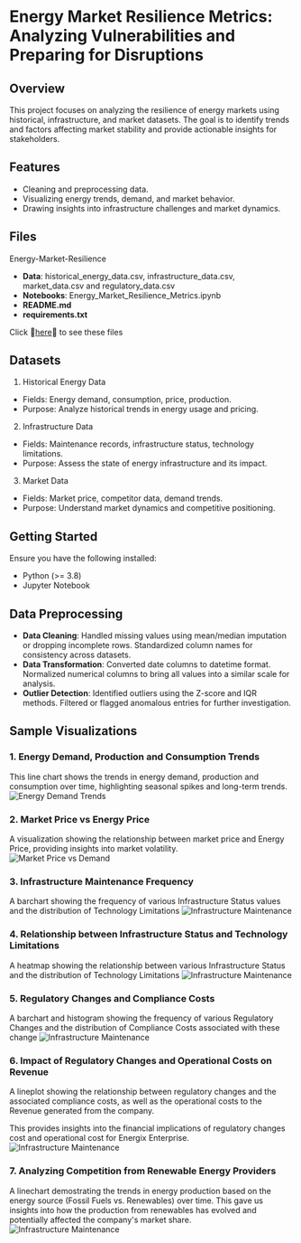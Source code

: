 # Energy Market Resilience Metrics: Analyzing Vulnerabilities and Preparing for Disruptions
## Overview
This project focuses on analyzing the resilience of energy markets using historical, infrastructure, and market datasets. The goal is to identify trends and factors affecting market stability and provide actionable insights for stakeholders.

## Features
- Cleaning and preprocessing data.
- Visualizing energy trends, demand, and market behavior.
- Drawing insights into infrastructure challenges and market dynamics.

## Files
Energy-Market-Resilience
- **Data**: historical_energy_data.csv, infrastructure_data.csv, market_data.csv and regulatory_data.csv
- **Notebooks**: Energy_Market_Resilience_Metrics.ipynb
- **README.md**
- **requirements.txt**

Click 🧨[here](https://drive.google.com/drive/folders/1yMs4UH3Kumu37IvgNrSh22oNssTzGIft?usp=sharing)🧨 to see these files

## Datasets
1. Historical Energy Data
  - Fields: Energy demand, consumption, price, production.
  - Purpose: Analyze historical trends in energy usage and pricing.
2. Infrastructure Data
  - Fields: Maintenance records, infrastructure status, technology limitations.
  - Purpose: Assess the state of energy infrastructure and its impact.
3. Market Data
  - Fields: Market price, competitor data, demand trends.
  - Purpose: Understand market dynamics and competitive positioning.

## Getting Started
Ensure you have the following installed:
- Python (>= 3.8)
- Jupyter Notebook

##  Data Preprocessing
- **Data Cleaning**:
Handled missing values using mean/median imputation or dropping incomplete rows.
Standardized column names for consistency across datasets.
- **Data Transformation**:
Converted date columns to datetime format.
Normalized numerical columns to bring all values into a similar scale for analysis.
- **Outlier Detection**:
Identified outliers using the Z-score and IQR methods.
Filtered or flagged anomalous entries for further investigation.

## Sample Visualizations
### 1. Energy Demand, Production and Consumption Trends
This line chart shows the trends in energy demand, production and consumption over time, highlighting seasonal spikes and long-term trends.
![Energy Demand Trends](https://drive.google.com/file/d/1aAHBalKz5l4yVprZexfDSa4WmmOGk7Wm/view?usp=sharing)
### 2. Market Price vs Energy Price
A visualization showing the relationship between market price and Energy Price, providing insights into market volatility.  
![Market Price vs Demand](visualizations/market_price_vs_demand.png)
### 3. Infrastructure Maintenance Frequency 
A barchart showing the frequency of various Infrastructure Status values and the distribution of Technology Limitations
![Infrastructure Maintenance](visualizations/infrastructure_maintenance.png)
### 4. Relationship between Infrastructure Status and Technology Limitations
A heatmap showing the relationship between various Infrastructure Status and the distribution of Technology Limitations
![Infrastructure Maintenance](visualizations/infrastructure_maintenance.png)
### 5. Regulatory Changes and Compliance Costs
A barchart and histogram showing the frequency of various Regulatory Changes and the distribution of Compliance Costs associated with these change
![Infrastructure Maintenance](visualizations/infrastructure_maintenance.png)
### 6. Impact of Regulatory Changes and Operational Costs on Revenue
A lineplot showing the relationship between regulatory changes and the associated compliance costs, as well as the operational costs to the Revenue generated from the company.

This provides insights into the financial implications of regulatory changes cost and operational cost for Energix Enterprise.
![Infrastructure Maintenance](visualizations/infrastructure_maintenance.png)
### 7. Analyzing Competition from Renewable Energy Providers
A linechart demostrating the trends in energy production based on the energy source (Fossil Fuels vs. Renewables) over time. This gave us insights into how the production from renewables has evolved and potentially affected the company's market share.
![Infrastructure Maintenance](visualizations/infrastructure_maintenance.png)

